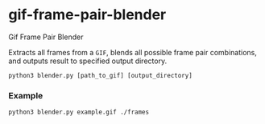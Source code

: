 # gif-frame-pair-blender
Gif Frame Pair Blender

Extracts all frames from a `GIF`, blends all possible frame pair combinations, and outputs result to specified output directory.

`python3 blender.py [path_to_gif] [output_directory]`

### Example

`python3 blender.py example.gif ./frames`
